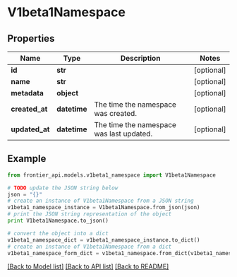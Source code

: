 # V1beta1Namespace


## Properties
Name | Type | Description | Notes
------------ | ------------- | ------------- | -------------
**id** | **str** |  | [optional] 
**name** | **str** |  | [optional] 
**metadata** | **object** |  | [optional] 
**created_at** | **datetime** | The time the namespace was created. | [optional] 
**updated_at** | **datetime** | The time the namespace was last updated. | [optional] 

## Example

```python
from frontier_api.models.v1beta1_namespace import V1beta1Namespace

# TODO update the JSON string below
json = "{}"
# create an instance of V1beta1Namespace from a JSON string
v1beta1_namespace_instance = V1beta1Namespace.from_json(json)
# print the JSON string representation of the object
print V1beta1Namespace.to_json()

# convert the object into a dict
v1beta1_namespace_dict = v1beta1_namespace_instance.to_dict()
# create an instance of V1beta1Namespace from a dict
v1beta1_namespace_form_dict = v1beta1_namespace.from_dict(v1beta1_namespace_dict)
```
[[Back to Model list]](../README.md#documentation-for-models) [[Back to API list]](../README.md#documentation-for-api-endpoints) [[Back to README]](../README.md)


